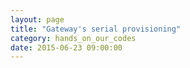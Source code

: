 ```yaml
---
layout: page
title: "Gateway's serial provisioning"
category: hands_on_our_codes
date: 2015-06-23 09:00:00
---
```



